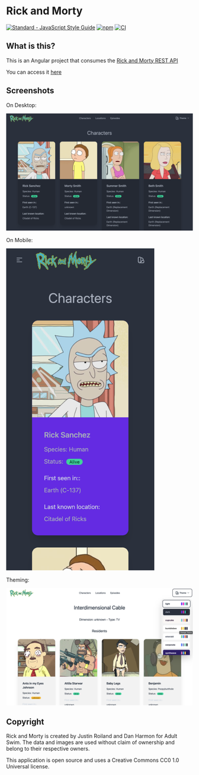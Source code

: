 # Rick and Morty

<a href="https://standardjs.com"><img src="https://img.shields.io/badge/code_style-standard-brightgreen.svg" alt="Standard - JavaScript Style Guide"></a>
[![npm](https://flat.badgen.net/npm/license/cc-md)](https://www.npmjs.org/package/cc-md)
[![CI](https://img.shields.io/github/workflow/status/idleberg/Creative-Commons-Markdown/CI?style=flat-square)](https://github.com/vitormmatos/rick-and-morty/actions)

## What is this?

This is an Angular project that consumes the [Rick and Morty REST API](https://rickandmortyapi.com/)

You can access it [here](https://rick-and-morty-production.up.railway.app/characters/page/1)

## Screenshots

On Desktop:

![desktop-dark](./screenshots/desktop-dark.png)

On Mobile:

<img src="./screenshots/mobile-dark.png" style="width:400px; height:auto"/>

Theming:

![theming](./screenshots/theming.png)

## Copyright

Rick and Morty is created by Justin Roiland and Dan Harmon for Adult Swim. The data and images are used without claim of ownership and belong to their respective owners.

This application is open source and uses a Creative Commons CC0 1.0 Universal license.
